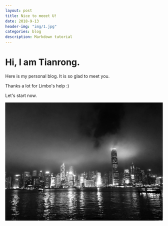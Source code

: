 ```yaml
---
layout: post
title: Nice to meeet U!
date: 2018-9-13
header-img: "img/1.jpg"  
categories: blog
description: Markdown tutorial
---
```



# Hi, I am Tianrong.

Here is my personal blog. It is so glad to meet you.

Thanks a lot for Limbo's help :)

Let's start now.

<div align="center">
	<img src="/img/postimg/pic_meetU.jpg">
</div>



